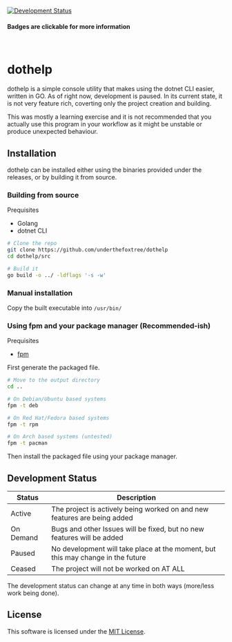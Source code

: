 [![Development Status](https://img.shields.io/badge/DEVELOPMENT-PAUSED-orange?style=for-the-badge)](#development-status)
#### Badges are clickable for more information
&nbsp;

# dothelp
dothelp is a simple console utility that makes using the dotnet CLI easier, written in GO. As of right now, development is paused. In its current state, it is not very feature rich, coverting only the project creation and building.

This was mostly a learning exercise and it is not recommended that you actually use this program in your workflow as it might be unstable or produce unexpected behaviour.

## Installation
dothelp can be installed either using the binaries provided under the releases, or by building it from source.

### Building from source
Prequisites
- Golang
- dotnet CLI

```bash
# Clone the repo
git clone https://github.com/underthefoxtree/dothelp
cd dothelp/src

# Build it
go build -o ../ -ldflags '-s -w'
```

### Manual installation
Copy the built executable into `/usr/bin/`

### Using fpm and your package manager (Recommended-ish)
Prequisites
- [fpm](https://github.com/jordansissel/fpm)

First generate the packaged file.
```bash
# Move to the output directory
cd ..

# On Debian/Ubuntu based systems
fpm -t deb

# On Red Hat/Fedora based systems
fpm -t rpm

# On Arch based systems (untested)
fpm -t pacman
```
Then install the packaged file using your package manager.

## Development Status
Status | Description
---|---
Active | The project is actively being worked on and new features are being added
On Demand | Bugs and other Issues will be fixed, but no new features will be added
Paused | No development will take place at the moment, but this may change in the future
Ceased | The project will not be worked on AT ALL

The development status can change at any time in both ways (more/less work being done).

## License
This software is licensed under the [MIT License](LICENSE.md).
